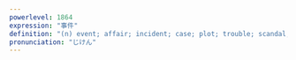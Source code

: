 ```yaml
---
powerlevel: 1864
expression: "事件"
definition: "(n) event; affair; incident; case; plot; trouble; scandal; (P)"
pronunciation: "じけん"
---
```

